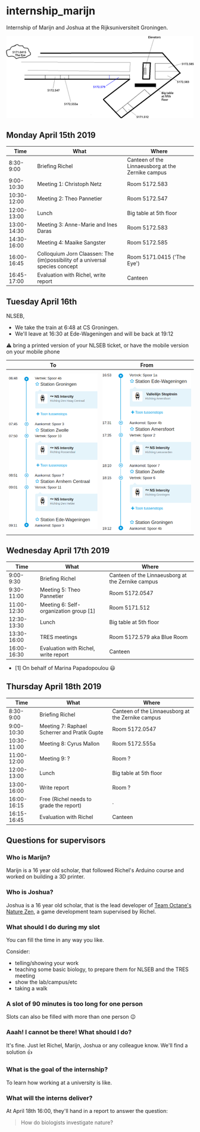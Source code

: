 # internship_marijn

Internship of Marijn and Joshua at the Rijksuniversiteit Groningen.

![](lb.png)

## Monday April 15th 2019

Time|What|Where
---|---|---
8:30-9:00|Briefing Richel|Canteen of the Linnaeusborg at the Zernike campus
9:00-10:30|Meeting 1: Christoph Netz|Room 5172.583
10:30-12:00|Meeting 2: Theo Pannetier|Room 5172.547
12:00-13:00|Lunch|Big table at 5th floor
13:00-14:30|Meeting 3: Anne-Marie and Ines Daras|Room 5172.583
14:30-16:00|Meeting 4: Maaike Sangster|Room 5172.585
16:00-16:45|Colloquium Jorn Claassen: The (im)possibility of a universal species concept|Room 5171.0415 ('The Eye')
16:45-17:00|Evaluation with Richel, write report|Canteen

## Tuesday April 16th

NLSEB, 

 * We take the train at 6:48 at CS Groningen.
 * We'll leave at 16:30 at Ede-Wageningen and will be back at 19:12

:warning: bring a printed version of your NLSEB ticket, or have the mobile
version on your mobile phone

To|From
---|---
![](to.png)|![](from.png)

## Wednesday April 17th 2019

Time|What|Where
---|---|---
9:00-9:30|Briefing Richel|Canteen of the Linnaeusborg at the Zernike campus
9:30-11:00|Meeting 5: Theo Pannetier|Room 5172.0547
11:00-12:30|Meeting 6: Self-organization group [1] |Room 5171.512
12:30-13:30|Lunch|Big table at 5th floor
13:30-16:00|TRES meetings|Room 5172.579 aka Blue Room
16:00-16:30|Evaluation with Richel, write report|Canteen

 * [1] On behalf of Marina Papadopoulou :smiley:

## Thursday April 18th 2019

Time|What|Where
---|---|---
8:30-9:00|Briefing Richel|Canteen of the Linnaeusborg at the Zernike campus
9:00-10:30|Meeting 7: Raphael Scherrer and Pratik Gupte|Room 5172.0547
10:30-11:00|Meeting 8: Cyrus Mallon|Room 5172.555a
11:00-12:00|Meeting 9: ? |Room ?
12:00-13:00|Lunch|Big table at 5th floor
13:00-16:00|Write report|Room ?
16:00-16:15|Free (Richel needs to grade the report)|.
16:15-16:45|Evaluation with Richel|Canteen

## Questions for supervisors

### Who is Marijn?

Marijn is a 16 year old scholar,
that followed Richel's Arduino course and worked
on building a 3D printer.

### Who is Joshua?

Joshua is a 16 year old scholar,
that is the lead developer of [Team Octane's Nature Zen](https://github.com/richelbilderbeek/djog_unos_2018),
a game development team supervised by Richel.

### What should I do during my slot

You can fill the time in any way you like.

Consider:

 * telling/showing your work
 * teaching some basic biology, to prepare them for NLSEB and the TRES meeting
 * show the lab/campus/etc
 * taking a walk

### A slot of 90 minutes is too long for one person

Slots can also be filled with more than one person :wink:

### Aaah! I cannot be there! What should I do?

It's fine. Just let Richel, Marijn, Joshua or any colleague know. 
We'll find a solution :+1:

### What is the goal of the internship?

To learn how working at a university is like.

### What will the interns deliver?

At April 18th 16:00, they'll hand in a report to answer the question:

> How do biologists investigate nature?
